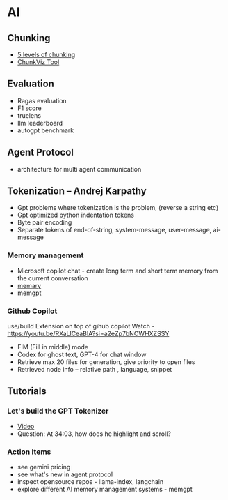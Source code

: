 # AI

## Chunking

- [5 levels of chunking](https://youtu.be/8OJC21T2SL4?si=ljYjQkVy7MOUtgWT)
- [ChunkViz Tool](https://chunkviz.up.railway.app/)

## Evaluation
- Ragas evaluation
- F1 score
- truelens
- llm leaderboard
- autogpt benchmark

## Agent Protocol
- architecture for multi agent communication

## Tokenization – Andrej Karpathy

- Gpt problems where tokenization is the problem, (reverse a string etc)
- Gpt optimized python indentation tokens
- Byte pair encoding
- Separate tokens of end-of-string, system-message, user-message, ai-message

### Memory management

- Microsoft copilot chat - create long term and short term memory from the current conversation
- [memary](https://github.com/kingjulio8238/memary)
- memgpt


### Github Copilot

use/build Extension on top of gihub copilot
Watch - <https://youtu.be/RXaLlCeaBIA?si=a2eZp7bNOWHXZSSY>

- FIM (Fill in middle) mode
- Codex for ghost text, GPT-4 for chat window
- Retrieve max 20 files for generation, give priority to open files
- Retrieved node info – relative path , language, snippet

## Tutorials
### Let's build the GPT Tokenizer
- [Video](https://youtu.be/zduSFxRajkE?si=SmhGh_SvWjXf5-cp)
- Question: At 34:03, how does he highlight and scroll?

### Action Items

- see gemini pricing
- see what's new in agent protocol
- inspect opensource repos - llama-index, langchain
- explore different AI memory management systems - memgpt

